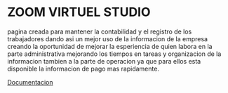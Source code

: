 # ZOOM VIRTUEL STUDIO

pagina creada para mantener la contabilidad y el registro de los trabajadores dando asi un mejor uso de la informacion de la empresa creando la oportunidad de mejorar la esperiencia de quien labora en la parte administrativa mejorando los tiempos en tareas y organizacion de la informacion tambien a la parte de operacion ya que para ellos esta disponible la informacion de pago mas rapidamente. 

[Documentacion](./Document/frontend.md)
